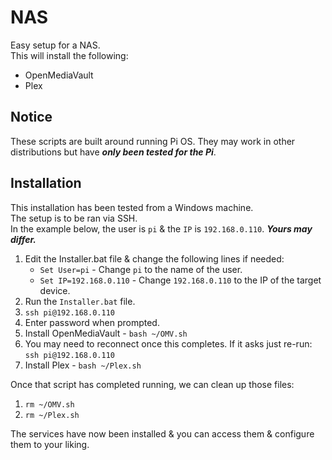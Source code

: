 # NAS
Easy setup for a NAS.<br>
This will install the following:
- OpenMediaVault
- Plex

## Notice
These scripts are built around running Pi OS. They may work in other distributions but have ***only been tested for the Pi***.<br>

## Installation
This installation has been tested from a Windows machine.<br>
The setup is to be ran via SSH.<br>
In the example below, the user is `pi` & the `IP` is `192.168.0.110`. ***Yours may differ.***

1) Edit the Installer.bat file & change the following lines if needed:
    - `Set User=pi` - Change `pi` to the name of the user.
    - `Set IP=192.168.0.110` - Change `192.168.0.110` to the IP of the target device.
2) Run the `Installer.bat` file.
3) `ssh pi@192.168.0.110`
4) Enter password when prompted.
5) Install OpenMediaVault - `bash ~/OMV.sh`
6) You may need to reconnect once this completes. If it asks just re-run: `ssh pi@192.168.0.110`
7) Install Plex - `bash ~/Plex.sh`

Once that script has completed running, we can clean up those files:
1) `rm ~/OMV.sh`
2) `rm ~/Plex.sh`

The services have now been installed & you can access them & configure them to your liking.